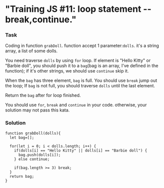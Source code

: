 # "Training JS #11: loop statement --break,continue." #


### Task

>
Coding in function `grabDoll`. function accept 1 parameter:`dolls`. it's a string array, a list of some dolls.
    
You need traverse `dolls` by using `for` loop. If element is  "Hello Kitty" or "Barbie doll", you should push it to a `bag`(bag is an array, I've defined in the function); if it's other strings, we should use `continue` skip it. 
    
When the `bag` has three element, `bag` is full. You should use `break` jump out the loop; If `bag` is not full, you should traverse `dolls` until the last element. 
    
Return the `bag` after for loop finished.
    
You should use `for`, `break` and `continue` in your code. otherwise, your solution may not pass this kata.
>

### Solution

```
function grabDoll(dolls){
  let bag=[];
  
  for(let i = 0; i < dolls.length; i++) {
    if(dolls[i] == "Hello Kitty" || dolls[i] == "Barbie doll") {
      bag.push(dolls[i]);     
    } else continue;
    
    if(bag.length >= 3) break;   
  }
  return bag;
}
```
